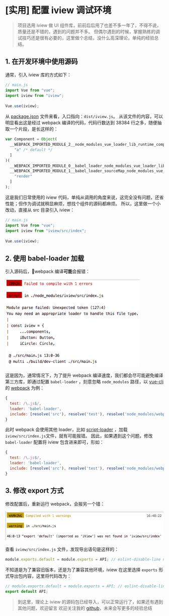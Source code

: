 # [实用] 配置 iview 调试环境

> 项目选用 iview 做 UI 组件库，前前后后用了也差不多一年了，不得不说，质量还是不错的，遇到的问题并不多。
> 但偶尔遇到的时候，掌握熟练的调试技巧还是很有必要的，这里做个总结，没什么高深理论，单纯的经验总结。

## 1. 在开发环境中使用源码

通常，引入 iview 库的方式如下：

```javascript
// main.js
import Vue from "vue";
import iview from "iview";

Vue.use(iview);
```

从 [package.json](https://github.com/iview/iview/blob/2.0/package.json#L16) 文件来看，入口指向：`dist/iview.js`。
从该文件的内容，可以明显看出这是经过 webpack 编译的代码，代码行数达到 38384 行之多，随便抽取一个片段，是长这样的：

```javascript
var Component = Object(
  __WEBPACK_IMPORTED_MODULE_2__node_modules_vue_loader_lib_runtime_component_normalizer__[
    "a" /* default */
  ]
)(
  __WEBPACK_IMPORTED_MODULE_0__babel_loader_node_modules_vue_loader_lib_selector_type_script_index_0_tabs_vue___default.a,
  __WEBPACK_IMPORTED_MODULE_1__babel_loader_sourceMap_node_modules_vue_loader_lib_template_compiler_index_id_data_v_8d2761c6_hasScoped_false_optionsId_0_buble_transforms_node_modules_vue_loader_lib_selector_type_template_index_0_tabs_vue__[
    "render"
  ]
);
```

这是我们日常使用的 iview 代码，单纯从调用的角度来说，这完全没有问题，还省性能；但作为调试就稍显麻烦，想找个组件的源码都麻烦。
所以，这里做一个小改动，直接从 src 目录引入 iview：

```javascript
// main.js
import Vue from "vue";
import iview from "iview/src/index";

Vue.use(iview);
```

## 2. 使用 babel-loader 加载

引入源码后，webpack 编译**可能**会报错：

![webpack异常信息截图](../assets/iview-ac-debug/error-where-compile.png)

这是因为，通常情况下，为了提升 webpack 编译速度，我们都会尽可能避免编译第三方库，即通过配置 `babel-loader` ，刻意忽略 `node_modules` 路径，以 [vue-cli](https://github.com/vuejs/vue-cli/) 的 [webpack](https://github.com/vuejs-templates/webpack/blob/develop/template/build/webpack.base.conf.js#L56) 为例：

```javascript
{
  test: /\.js$/,
  loader: 'babel-loader',
  include: [resolve('src'), resolve('test'), resolve('node_modules/webpack-dev-server/client')]
}
```

此时 webpack 会使用其他 loader，比如 [script-loader](https://webpack.js.org/loaders/script-loader/) ，加载 `iview/src/index.js`文件，就有可能报错。
因此，如果遇到这个问题，修改 `babel-loader` 配置将 iview 包含进来即可，形如：

```javascript
{
  test: /\.js$/,
  loader: 'babel-loader',
  include: [resolve('src'), resolve('test'), resolve('node_modules/webpack-dev-server/client'), resolve('node_modules/iview/src')]
}
```

## 3. 修改 export 方式

修改配置后，重新运行 webpack，会报另一个错：

![导出包语句异常报警](../assets/iview-ac-debug/iview-src-export-warn.png)

查看 `iview/src/index.js` 文件，发现导出语句是这样的：

```javascript
module.exports.default = module.exports = API; // eslint-disable-line no-undef
```

不知道是为了兼容旧版本，还是为了兼容其他环境，iview 在这里选择 `exports` 形式导出包内容，这里将代码改为：

```javascript
// module.exports.default = module.exports = API; // eslint-disable-line no-undef
export default API;
```

> 到这里，理论上 iview 的源码包已经导入，可以正常运行了，如果还有遇到其他问题，欢迎留言
> 欢迎关注我的 [github](https://github.com/VanMess/FE-knowledge/)，未来会写更多的经验总结
